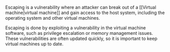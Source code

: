 Escaping is a vulnerability where an attacker can break out of a [[Virtual machine|virtual machine]] and gain access to the host system, including the operating system and other virtual machines.

Escaping is done by exploiting a vulnerability in the virtual machine software, such as privilege escalation or memory management issues. These vulnerabilities are often updated quickly, so it is important to keep virtual machines up to date.